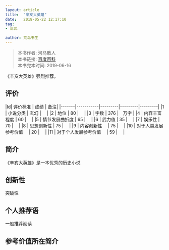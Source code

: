 ```yaml
---
layout: article
title:  "辛亥大英雄"
date:   2018-05-22 12:17:10
tag:
- 高武

author: 荒岛书生
---
```


> 本书作者:  河马散人  
> 本书链接:  [百度百科](https://baike.baidu.com/item/%E8%BE%9B%E4%BA%A5%E5%A4%A7%E8%8B%B1%E9%9B%84)  
> 本书完本时间: 2019-06-16

《辛亥大英雄》强烈推荐。
<!---more--->


## 评价

|Id| 评价标准   |  成绩 | 备注|
|-------|-----------|---------|---------|---------|
|1 | 小说分类        | 玄幻  |　 |
|2 | 地位            | 80  |　 |
|3 | 字数            | 376  |　万字 |
|4 | 内容丰富程度     | 60  |　 |
|5 | 情节发展曲折度    | 65  |　 |
|6 | 武力值          | 35  |　 |
|7 | 娱乐性           | 70  |　 |
|8 | 思想创新性       | 75  |　 |
|9 | 内容创新性　      | 75  |　 |
|10 | 对于人类发展参考价值　        | 20  |　 |
|11 | 对于个人发展参考价值　        | 59  |　 |

## 简介
《辛亥大英雄》是一本优秀的历史小说


## 创新性
突破性

## 个人推荐语
一般推荐阅读

## 参考价值所在简介
